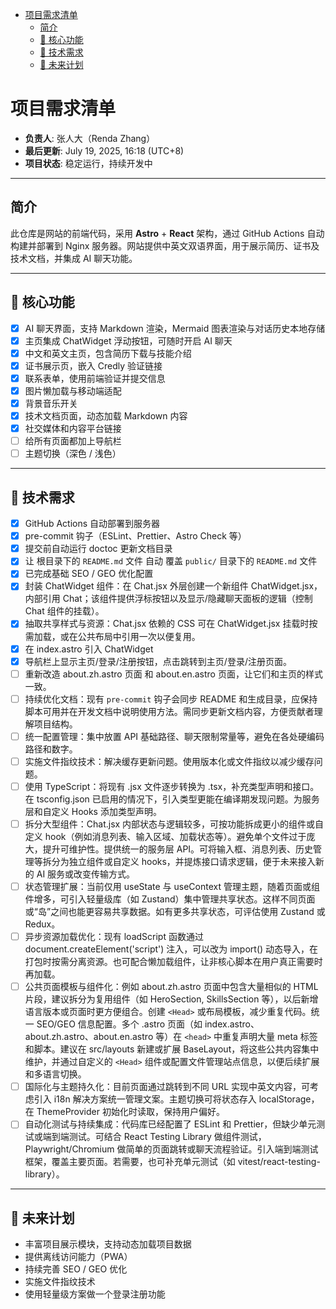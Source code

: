 <!-- START doctoc generated TOC please keep comment here to allow auto update -->
<!-- DON'T EDIT THIS SECTION, INSTEAD RE-RUN doctoc TO UPDATE -->

- [项目需求清单](#%E9%A1%B9%E7%9B%AE%E9%9C%80%E6%B1%82%E6%B8%85%E5%8D%95)
  - [简介](#%E7%AE%80%E4%BB%8B)
  - [🚀 核心功能](#-%E6%A0%B8%E5%BF%83%E5%8A%9F%E8%83%BD)
  - [🔧 技术需求](#-%E6%8A%80%E6%9C%AF%E9%9C%80%E6%B1%82)
  - [🌱 未来计划](#-%E6%9C%AA%E6%9D%A5%E8%AE%A1%E5%88%92)

<!-- END doctoc generated TOC please keep comment here to allow auto update -->

# 项目需求清单

- **负责人**: 张人大（Renda Zhang）
- **最后更新**: July 19, 2025, 16:18 (UTC+8)
- **项目状态**: 稳定运行，持续开发中

---

## 简介

此仓库是网站的前端代码，采用 **Astro** + **React** 架构，通过 GitHub Actions 自动构建并部署到 Nginx 服务器。网站提供中英文双语界面，用于展示简历、证书及技术文档，并集成 AI 聊天功能。

---

## 🚀 核心功能

- [x] AI 聊天界面，支持 Markdown 渲染，Mermaid 图表渲染与对话历史本地存储
- [x] 主页集成 ChatWidget 浮动按钮，可随时开启 AI 聊天
- [x] 中文和英文主页，包含简历下载与技能介绍
- [x] 证书展示页，嵌入 Credly 验证链接
- [x] 联系表单，使用前端验证并提交信息
- [x] 图片懒加载与移动端适配
- [x] 背景音乐开关
- [x] 技术文档页面，动态加载 Markdown 内容
- [x] 社交媒体和内容平台链接
- [ ] 给所有页面都加上导航栏
- [ ] 主题切换（深色 / 浅色）

---

## 🔧 技术需求

- [x] GitHub Actions 自动部署到服务器
- [x] pre-commit 钩子（ESLint、Prettier、Astro Check 等）
- [x] 提交前自动运行 doctoc 更新文档目录
- [x] 让 根目录下的 `README.md` 文件 自动 覆盖 `public/` 目录下的 `README.md` 文件
- [x] 已完成基础 SEO / GEO 优化配置
- [x] 封装 ChatWidget 组件：在 Chat.jsx 外层创建一个新组件 ChatWidget.jsx，内部引用 Chat；该组件提供浮标按钮以及显示/隐藏聊天面板的逻辑（控制 Chat 组件的挂载）。
- [x] 抽取共享样式与资源：Chat.jsx 依赖的 CSS 可在 ChatWidget.jsx 挂载时按需加载，或在公共布局中引用一次以便复用。
- [x] 在 index.astro 引入 ChatWidget
- [x] 导航栏上显示主页/登录/注册按钮，点击跳转到主页/登录/注册页面。
- [ ] 重新改造 about.zh.astro 页面 和 about.en.astro 页面，让它们和主页的样式一致。
- [ ] 持续优化文档：现有 `pre-commit` 钩子会同步 README 和生成目录，应保持脚本可用并在开发文档中说明使用方法。需同步更新文档内容，方便贡献者理解项目结构。
- [ ] 统一配置管理：集中放置 API 基础路径、聊天限制常量等，避免在各处硬编码路径和数字。
- [ ] 实施文件指纹技术：解决缓存更新问题。使用版本化或文件指纹以减少缓存问题。
- [ ] 使用 TypeScript：将现有 .jsx 文件逐步转换为 .tsx，补充类型声明和接口。在 tsconfig.json 已启用的情况下，引入类型更能在编译期发现问题。为服务层和自定义 Hooks 添加类型声明。
- [ ] 拆分大型组件：Chat.jsx 内部状态与逻辑较多，可按功能拆成更小的组件或自定义 hook（例如消息列表、输入区域、加载状态等）。避免单个文件过于庞大，提升可维护性。提供统一的服务层 API。可将输入框、消息列表、历史管理等拆分为独立组件或自定义 hooks，并提炼接口请求逻辑，便于未来接入新的 AI 服务或改变传输方式。
- [ ] 状态管理扩展：当前仅用 useState 与 useContext 管理主题，随着页面或组件增多，可引入轻量级库（如 Zustand）集中管理共享状态。这样不同页面或“岛”之间也能更容易共享数据。如有更多共享状态，可评估使用 Zustand 或 Redux。
- [ ] 异步资源加载优化：现有 loadScript 函数通过 document.createElement('script') 注入，可以改为 import() 动态导入，在打包时按需分离资源。也可配合懒加载组件，让非核心脚本在用户真正需要时再加载。
- [ ] 公共页面模板与组件化：例如 about.zh.astro 页面中包含大量相似的 HTML 片段，建议拆分为复用组件（如 HeroSection, SkillsSection 等），以后新增语言版本或页面时更方便组合。创建 `<Head>` 或布局模板，减少重复代码。统一 SEO/GEO 信息配置。多个 .astro 页面（如 index.astro、about.zh.astro、about.en.astro 等）在 `<head>` 中重复声明大量 meta 标签和脚本。建议在 src/layouts 新建或扩展 BaseLayout，将这些公共内容集中维护，并通过自定义的 `<Head>` 组件或配置文件管理站点信息，以便后续扩展和多语言切换。
- [ ] 国际化与主题持久化：目前页面通过跳转到不同 URL 实现中英文内容，可考虑引入 i18n 解决方案统一管理文案。主题切换可将状态存入 localStorage，在 ThemeProvider 初始化时读取，保持用户偏好。
- [ ] 自动化测试与持续集成：代码库已经配置了 ESLint 和 Prettier，但缺少单元测试或端到端测试。可结合 React Testing Library 做组件测试，Playwright/Chromium 做简单的页面跳转或聊天流程验证。引入端到端测试框架，覆盖主要页面。若需要，也可补充单元测试（如 vitest/react-testing-library）。

---

## 🌱 未来计划

- 丰富项目展示模块，支持动态加载项目数据
- 提供离线访问能力（PWA）
- 持续完善 SEO / GEO 优化
- 实施文件指纹技术
- 使用轻量级方案做一个登录注册功能
